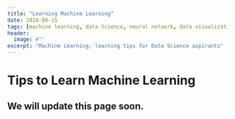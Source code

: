 ```yaml
---
title: "Learning Machine Learning"
date: 2018-06-15
tags: [machine learning, data Science, neural network, data visualization]
header:
  image: #""
excerpt: "Machine Learning, learning tips for Data Science aspirants"  
---
```


# Tips to Learn Machine Learning

## We will update this page soon.
